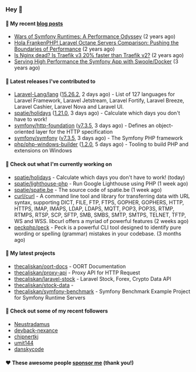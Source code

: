 ### Hey 👋

#### 📜 My recent [blog posts](https://caliskanemre.medium.com/)

- [Wars of Symfony Runtimes: A Performance Odyssey](https://medium.com/beyn-technology/wars-of-symfony-runtimes-a-performance-odyssey-7b0120e8f9e1?source=rss-cf41ab240584------2) (2 years ago)
- [Hola FrankenPHP! Laravel Octane Servers Comparison: Pushing the Boundaries of Performance](https://medium.com/beyn-technology/hola-frankenphp-laravel-octane-servers-comparison-pushing-the-boundaries-of-performance-d3e7ad8e652c?source=rss-cf41ab240584------2) (2 years ago)
- [Is Nginx dead? Is Traefik v3 20% faster than Traefik v2?](https://medium.com/beyn-technology/is-nginx-dead-is-traefik-v3-20-faster-than-traefik-v2-f28ffb7eed3e?source=rss-cf41ab240584------2) (2 years ago)
- [Serving High Performance the Symfony App with Swoole/Docker](https://medium.com/beyn-technology/serving-high-performance-the-symfony-app-with-swoole-docker-758d8f176889?source=rss-cf41ab240584------2) (3 years ago)

#### 🔭 Latest releases I've contributed to

- [Laravel-Lang/lang](https://github.com/Laravel-Lang/lang) ([15.26.2](https://github.com/Laravel-Lang/lang/releases/tag/15.26.2), 2 days ago) - List of 127 languages for Laravel Framework, Laravel Jetstream, Laravel Fortify, Laravel Breeze, Laravel Cashier, Laravel Nova and Laravel UI.
- [spatie/holidays](https://github.com/spatie/holidays) ([1.21.0](https://github.com/spatie/holidays/releases/tag/1.21.0), 3 days ago) - Calculate which days you don&#39;t have to work!
- [symfony/http-foundation](https://github.com/symfony/http-foundation) ([v7.3.5](https://github.com/symfony/http-foundation/releases/tag/v7.3.5), 3 days ago) - Defines an object-oriented layer for the HTTP specification
- [symfony/symfony](https://github.com/symfony/symfony) ([v7.3.5](https://github.com/symfony/symfony/releases/tag/v7.3.5), 3 days ago) - The Symfony PHP framework
- [php/php-windows-builder](https://github.com/php/php-windows-builder) ([1.2.0](https://github.com/php/php-windows-builder/releases/tag/1.2.0), 5 days ago) - Tooling to build PHP and extensions on Windows

#### 👷 Check out what I'm currently working on

- [spatie/holidays](https://github.com/spatie/holidays) - Calculate which days you don&#39;t have to work! (today)
- [spatie/lighthouse-php](https://github.com/spatie/lighthouse-php) - Run Google Lighthouse using PHP (1 week ago)
- [spatie/spatie.be](https://github.com/spatie/spatie.be) - The source code of spatie.be (1 week ago)
- [curl/curl](https://github.com/curl/curl) - A command line tool and library for transferring data with URL syntax, supporting DICT, FILE, FTP, FTPS, GOPHER, GOPHERS, HTTP, HTTPS, IMAP, IMAPS, LDAP, LDAPS, MQTT, POP3, POP3S, RTMP, RTMPS, RTSP, SCP, SFTP, SMB, SMBS, SMTP, SMTPS, TELNET, TFTP, WS and WSS. libcurl offers a myriad of powerful features (2 weeks ago)
- [peckphp/peck](https://github.com/peckphp/peck) - Peck is a powerful CLI tool designed to identify pure wording or spelling (grammar) mistakes in your codebase. (3 months ago)

#### 🌱 My latest projects

- [thecaliskan/oort-docs](https://github.com/thecaliskan/oort-docs) - OORT Documentation
- [thecaliskan/proxy-api](https://github.com/thecaliskan/proxy-api) - Proxy API for HTTP Request
- [thecaliskan/laravel-stock](https://github.com/thecaliskan/laravel-stock) - Laravel Stock, Forex, Crypto Data API
- [thecaliskan/stock-data](https://github.com/thecaliskan/stock-data) - 
- [thecaliskan/symfony-benchmark](https://github.com/thecaliskan/symfony-benchmark) - Symfony Benchmark Example Project for Symfony Runtime Servers 

#### 👯 Check out some of my recent followers

- [Neustradamus](https://github.com/Neustradamus)
- [devback-nexance](https://github.com/devback-nexance)
- [chipnertkj](https://github.com/chipnertkj)
- [umit144](https://github.com/umit144)
- [danskycode](https://github.com/danskycode)

#### ❤️ These awesome people [sponsor me](https://github.com/sponsors/thecaliskan) (thank you!)

